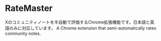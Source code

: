 # RateMaster

Xのコミュニティノートを半自動で評価するChrome拡張機能です。日本語と英語のみに対応しています。
A Chrome extension that semi-automatically rates community notes.
